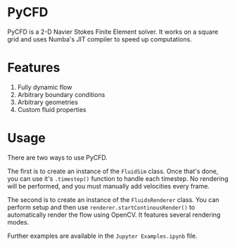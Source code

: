 # PyCFD
 
PyCFD is a 2-D Navier Stokes Finite Element solver. It works on a square grid and uses Numba's JIT compiler to speed up computations. 

# Features

1. Fully dynamic flow
2. Arbitrary boundary conditions
3. Arbitrary geometries
4. Custom fluid properties

# Usage

There are two ways to use PyCFD. 

The first is to create an instance of the `FluidSim` class. Once that's done, you can use it's `.timestep()` function to handle each timestep. No rendering will be performed, and you must manually add velocities every frame. 

The second is to create an instance of the `FluidsRenderer` class. You can perform setup and then use `renderer.startContinousRender()` to automatically render the flow using OpenCV. It features several rendering modes.

Further examples are available in the `Jupyter Examples.ipynb` file. 